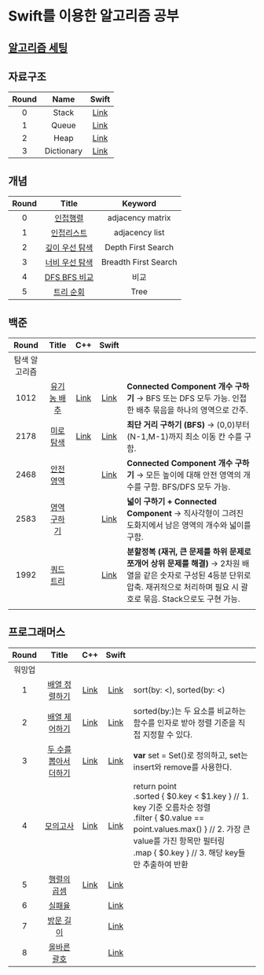 # Swift를 이용한 알고리즘 공부 

## [알고리즘 세팅](https://github.com/indextrown/Algorithm/tree/main/0.%20알고리즘%20개념공부)

## 자료구조

| Round |    Name    |                            Swift                             |
| :---: | :--------: | :----------------------------------------------------------: |
|   0   |   Stack    | [Link](https://github.com/indextrown/Algorithm/blob/main/1.%20자료구조/0.%20stack.swift) |
|   1   |   Queue    | [Link](https://github.com/indextrown/Algorithm/blob/main/1.%20자료구조/1.%20queue.swift) |
|   2   |    Heap    | [Link](https://github.com/indextrown/Algorithm/blob/main/1.%20자료구조/2.%20heap.swift) |
|   3   | Dictionary | [Link](https://github.com/indextrown/Algorithm/blob/main/1.%20자료구조/4.%20Dictionary.swift) |




## 개념

| Round |                            Title                             |       Keyword        |
| :---: | :----------------------------------------------------------: | :------------------: |
|   0   | [인접행렬](https://github.com/indextrown/Algorithm/blob/main/0.%20알고리즘%20개념공부/2주차/2025-02-17-[알고리즘]%20인접행렬.md) |   adjacency matrix   |
|   1   | [인접리스트](https://github.com/indextrown/Algorithm/blob/main/0.%20알고리즘%20개념공부/2주차/2025-02-17-[알고리즘]%20인접리스트.md) |    adjacency list    |
|   2   | [깊이 우선 탐색](https://github.com/indextrown/Algorithm/blob/main/0.%20알고리즘%20개념공부/2주차/2025-02-17-[알고리즘]%20깊이%20우선%20탐색%20개념.md) |  Depth First Search  |
|   3   | [너비 우선 탐색](https://github.com/indextrown/Algorithm/blob/main/0.%20알고리즘%20개념공부/2주차/2025-02-17-[알고리즘]%20너비%20우선%20탐색%20개념.md) | Breadth First Search |
|   4   | [DFS BFS 비교](https://github.com/indextrown/Algorithm/blob/main/0.%20알고리즘%20개념공부/2주차/2025-04-15-[알고리즘]%20DFS%20BFS%20비교%20copy.md) |         비교         |
|   5   | [트리 순회](https://github.com/indextrown/Algorithm/blob/main/0.%20알고리즘%20개념공부/2주차/2025-04-15-[알고리즘]%20트리%20순회.md) |         Tree         |



## 백준

|     Round     |                        Title                        |                             C++                              |                            Swift                             |                                                              |
| :-----------: | :-------------------------------------------------: | :----------------------------------------------------------: | :----------------------------------------------------------: | ------------------------------------------------------------ |
| 탐색 알고리즘 |                                                     |                                                              |                                                              |                                                              |
|     1012      | [유기농 배추](https://www.acmicpc.net/problem/1012) | [Link](https://github.com/indextrown/Algorithm/blob/main/0.%20알고리즘%20개념공부/2주차/09.%20예제문제/1.%201012-유기농%20배추/main.cpp) | [Link](https://github.com/indextrown/Algorithm/blob/main/0.%20알고리즘%20개념공부/2주차/09.%20예제문제/1.%201012-유기농%20배추/main.swift) | **Connected Component 개수 구하기** → BFS 또는 DFS 모두 가능. 인접한 배추 묶음을 하나의 영역으로 간주. |
|     2178      |  [미로탐색](https://www.acmicpc.net/problem/2178)   | [Link](https://github.com/indextrown/Algorithm/blob/main/0.%20알고리즘%20개념공부/2주차/09.%20예제문제/2.%202178-미로탐색/2178-미로탐색.cpp) | [Link](https://github.com/indextrown/Algorithm/blob/main/0.%20알고리즘%20개념공부/2주차/09.%20예제문제/2.%202178-미로탐색/main.swift) | **최단 거리 구하기 (BFS)** → (0,0)부터 (N-1,M-1)까지 최소 이동 칸 수를 구함. |
|     2468      |  [안전영역](https://www.acmicpc.net/problem/2468)   |                                                              | [Link](https://github.com/indextrown/Algorithm/blob/main/0.%20알고리즘%20개념공부/2주차/09.%20예제문제/3.%202468-안전영역/main.swift) | **Connected Component 개수 구하기** → 모든 높이에 대해 안전 영역의 개수를 구함. BFS/DFS 모두 가능. |
|     2583      | [영역 구하기](https://www.acmicpc.net/problem/2583) |                                                              | [Link](https://github.com/indextrown/Algorithm/blob/main/0.%20알고리즘%20개념공부/2주차/09.%20예제문제/4.%20%202178-영역%20구하기/main.swift) | **넓이 구하기 + Connected Component** → 직사각형이 그려진 도화지에서 남은 영역의 개수와 넓이를 구함. |
|     1992      |  [쿼드트리](https://www.acmicpc.net/problem/1992)   |                                                              | [Link](https://github.com/indextrown/Algorithm/blob/main/0.%20알고리즘%20개념공부/2주차/09.%20예제문제/5.%201922-쿼드트리/main.swift) | **분할정복 (재귀, 큰 문제를 하위 문제로 쪼개어 상위 문제를 해결)** → 2차원 배열을 같은 숫자로 구성된 4등분 단위로 압축. 재귀적으로 처리하며 필요 시 괄호로 묶음. Stack으로도 구현 가능. |
|               |                                                     |                                                              |                                                              |                                                              |



## 프로그래머스

| Round  |                            Title                             |                             C++                              |                            Swift                             |                                                              |
| :----: | :----------------------------------------------------------: | :----------------------------------------------------------: | :----------------------------------------------------------: | ------------------------------------------------------------ |
| 워밍업 |                                                              |                                                              |                                                              |                                                              |
|   1    |                      [배열 정렬하기]()                       | [Link](https://github.com/indextrown/Algorithm/blob/main/3.%20Programmers/1.%20배열%20정렬하기/1.%20배열%20정렬하기.cpp) | [Link](https://github.com/indextrown/Algorithm/blob/main/3.%20Programmers/1.%20배열%20정렬하기/1.%20배열%20정렬하기.swift) | sort(by: <), sorted(by: <)                                   |
|   2    |                      [배열 제어하기]()                       | [Link](https://github.com/indextrown/Algorithm/blob/main/3.%20Programmers/2.%20배열%20제어하기/2.%20배열%20제어하기.cpp) | [Link](https://github.com/indextrown/Algorithm/blob/main/3.%20Programmers/2.%20배열%20제어하기/2.%20배열%20제어하기.swift) | sorted(by:)는 두 요소를 비교하는 함수를 인자로 받아 정렬 기준을 직접 지정할 수 있다. |
|   3    |                  [두 수를 뽑아서 더하기]()                   | [Link](https://github.com/indextrown/Algorithm/blob/main/3.%20Programmers/3.%20두%20수를%20뽑아서%20더하기/main.cpp) | [Link](https://github.com/indextrown/Algorithm/blob/main/3.%20Programmers/3.%20두%20수를%20뽑아서%20더하기/main.swift) | **var** set = Set<Int>()로 정의하고, set는 insert와 remove를 사용한다. |
|   4    |                         [모의고사]()                         | [Link](https://github.com/indextrown/Algorithm/blob/main/3.%20Programmers/4.%20모의고사/main.cpp) | [Link](https://github.com/indextrown/Algorithm/blob/main/3.%20Programmers/4.%20모의고사/main2.swift) | return point<br/>    .sorted { $0.key < $1.key }                       // 1. key 기준 오름차순 정렬<br/>    .filter { $0.value == point.values.max() }  // 2. 가장 큰 value를 가진 항목만 필터링<br/>    .map { $0.key }                                        // 3. 해당 key들만 추출하여 반환 |
|   5    |                       [행렬의 곱셈]()                        |                           [Link]()                           | [Link](https://github.com/indextrown/Algorithm/blob/main/3.%20Programmers/5.%20행렬의%20곱셈/main.swift) |                                                              |
|   6    | [실패율](https://school.programmers.co.kr/learn/courses/30/lessons/42889) |                                                              | [Link](https://github.com/indextrown/Algorithm/blob/main/3.%20Programmers/6.%20실패율/main.swift) |                                                              |
|   7    | [방문 길이](https://school.programmers.co.kr/learn/courses/30/lessons/49994) |                                                              | [Link](https://github.com/indextrown/Algorithm/blob/main/3.%20Programmers/7.%20방문%20길이/main.swift) |                                                              |
|   8    | [올바른 괄호](https://school.programmers.co.kr/learn/courses/30/lessons/12909) |                                                              | [Link](https://github.com/indextrown/Algorithm/blob/7889a2b71bb308dac732cf4ffe557dba312d33d8/3.%20Programmers/8.%20올바른%20괄호/main.swift) |                                                              |

